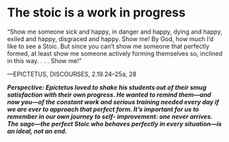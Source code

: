 # The stoic is a work in progress

“Show me someone sick and happy, in danger and happy, dying and
happy, exiled and happy, disgraced and happy. Show me! By God,
how much I’d like to see a Stoic. But since you can’t show me
someone that perfectly formed, at least show me someone actively
forming themselves so, inclined in this way. . . . Show me!” 

—EPICTETUS, DISCOURSES, 2.19.24–25a, 28

***Perspective: Epictetus loved to shake his students out of their smug satisfaction with their own progress. He wanted to remind them—and now you—of the constant work and serious training needed every day if we are ever to approach that perfect form. It’s important for us to remember in our own journey to self- improvement: one never arrives. The sage—the perfect Stoic who behaves perfectly in every situation—is an ideal, not an end.***